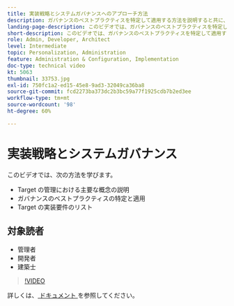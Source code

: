 ```yaml
---
title: 実装戦略とシステムガバナンスへのアプローチ方法
description: ガバナンスのベストプラクティスを特定して適用する方法を説明すると共に、Target の実装要件を一覧表示します。
landing-page-description: このビデオでは、ガバナンスのベストプラクティスを特定して適用する方法を説明すると共に、Target の実装要件を示します。
short-description: このビデオでは、ガバナンスのベストプラクティスを特定して適用する方法を説明すると共に、Target の実装要件を示します。
role: Admin, Developer, Architect
level: Intermediate
topic: Personalization, Administration
feature: Administration & Configuration, Implementation
doc-type: technical video
kt: 5063
thumbnail: 33753.jpg
exl-id: 750fc1a2-ed15-45e8-9ad3-32049ca36ba8
source-git-commit: fcd2273ba373dc2b3bc59a77f1925cdb7b2ed3ee
workflow-type: tm+mt
source-wordcount: '98'
ht-degree: 60%

---
```


# 実装戦略とシステムガバナンス

このビデオでは、次の方法を学びます。

* Target の管理における主要な概念の説明
* ガバナンスのベストプラクティスの特定と適用
* Target の実装要件のリスト

## 対象読者

* 管理者
* 開発者
* 建築士

>[!VIDEO](https://video.tv.adobe.com/v/33753/?quality=12)

詳しくは、[ ドキュメント ](https://experienceleague.adobe.com/docs/target/using/administer/administrating-target.html?lang=ja) を参照してください。
